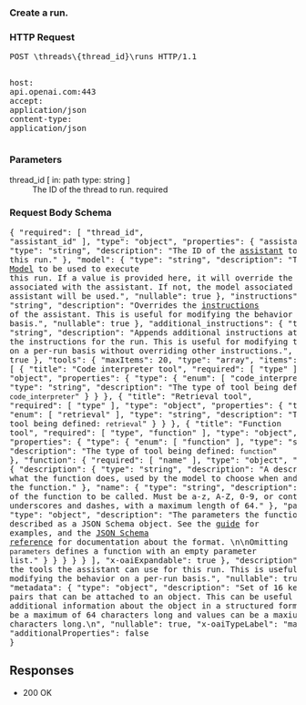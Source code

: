 <!DOCTYPE html><html><head><title>Create a run.</title><link rel="stylesheet" href="../OpenApi.css"/><meta charset="utf-8"/><meta name="viewport" content="width=device-width, initial-scale=1"/></head><body><article><section  class="requestOverview"><h1  class="requestSummary">Create a run.</h1><p  class="requestDescription"></p></section><section  class="http"><h3>HTTP Request</h3><pre  class="httpExample"><span  class="requestLine">POST</span> <span  class="httpTarget">\threads\{thread_id}\runs</span> <span  class="httpVersion">HTTP/1.1</span>
<span  class="headerLine">host</span>: <span  class="headerValue">api.openai.com:443</span>
<span  class="headerLine">accept</span>: <span  class="headerValue">application/json</span>
<span  class="headerLine">content-type</span>: <span  class="headerValue">application/json</span>
</pre></section><dl  class="parameters"><h3>Parameters</h3><dt  class="parameter"><span  class="parameterName">thread_id</span> [ in: <span  class="parameterLocation">path</span> type: <span  class="parameterType">string</span> ]</dt><dd  class="parameter"><span  class="parameterDescription">The ID of the thread to run.</span> <span  class="parameterRequired">required</span></dd></dl><section  class="requestContent"><h3>Request Body Schema</h3><pre  class="schema">{
  "required": [
    "thread_id",
    "assistant_id"
  ],
  "type": "object",
  "properties": {
    "assistant_id": {
      "type": "string",
      "description": "The ID of the [assistant](/docs/api-reference/assistants) to use to execute this run."
    },
    "model": {
      "type": "string",
      "description": "The ID of the [Model](/docs/api-reference/models) to be used to execute this run. If a value is provided here, it will override the model associated with the assistant. If not, the model associated with the assistant will be used.",
      "nullable": true
    },
    "instructions": {
      "type": "string",
      "description": "Overrides the [instructions](/docs/api-reference/assistants/createAssistant) of the assistant. This is useful for modifying the behavior on a per-run basis.",
      "nullable": true
    },
    "additional_instructions": {
      "type": "string",
      "description": "Appends additional instructions at the end of the instructions for the run. This is useful for modifying the behavior on a per-run basis without overriding other instructions.",
      "nullable": true
    },
    "tools": {
      "maxItems": 20,
      "type": "array",
      "items": {
        "oneOf": [
          {
            "title": "Code interpreter tool",
            "required": [
              "type"
            ],
            "type": "object",
            "properties": {
              "type": {
                "enum": [
                  "code_interpreter"
                ],
                "type": "string",
                "description": "The type of tool being defined: `code_interpreter`"
              }
            }
          },
          {
            "title": "Retrieval tool",
            "required": [
              "type"
            ],
            "type": "object",
            "properties": {
              "type": {
                "enum": [
                  "retrieval"
                ],
                "type": "string",
                "description": "The type of tool being defined: `retrieval`"
              }
            }
          },
          {
            "title": "Function tool",
            "required": [
              "type",
              "function"
            ],
            "type": "object",
            "properties": {
              "type": {
                "enum": [
                  "function"
                ],
                "type": "string",
                "description": "The type of tool being defined: `function`"
              },
              "function": {
                "required": [
                  "name"
                ],
                "type": "object",
                "properties": {
                  "description": {
                    "type": "string",
                    "description": "A description of what the function does, used by the model to choose when and how to call the function."
                  },
                  "name": {
                    "type": "string",
                    "description": "The name of the function to be called. Must be a-z, A-Z, 0-9, or contain underscores and dashes, with a maximum length of 64."
                  },
                  "parameters": {
                    "type": "object",
                    "description": "The parameters the functions accepts, described as a JSON Schema object. See the [guide](/docs/guides/text-generation/function-calling) for examples, and the [JSON Schema reference](https://json-schema.org/understanding-json-schema/) for documentation about the format. \n\nOmitting `parameters` defines a function with an empty parameter list."
                  }
                }
              }
            }
          }
        ],
        "x-oaiExpandable": true
      },
      "description": "Override the tools the assistant can use for this run. This is useful for modifying the behavior on a per-run basis.",
      "nullable": true
    },
    "metadata": {
      "type": "object",
      "description": "Set of 16 key-value pairs that can be attached to an object. This can be useful for storing additional information about the object in a structured format. Keys can be a maximum of 64 characters long and values can be a maxium of 512 characters long.\n",
      "nullable": true,
      "x-oaiTypeLabel": "map"
    }
  },
  "additionalProperties": false
}</pre></section><section  class="responses"><h2>Responses</h2><ul  class="responses"><li  class="response"><span  class="statusLine">200</span> <span  class="statusDescription">OK</span></li></ul></section></article></body></html>